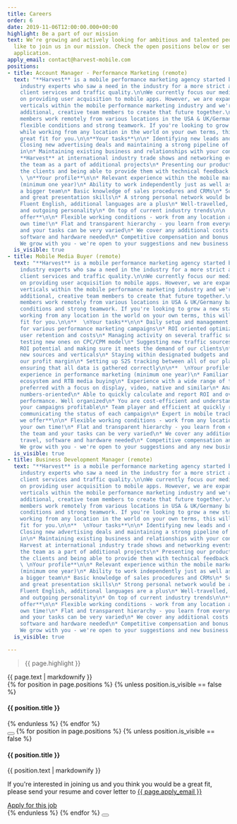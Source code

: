 ```yaml
---
title: Careers
order: 6
date: 2019-11-06T12:00:00.000+00:00
highlight: Be a part of our mission
text: We’re growing and actively looking for ambitious and talented people who would
  like to join us in our mission. Check the open positions below or send us an unsolicited
  application.
apply_email: contact@harvest-mobile.com
positions:
- title: Account Manager - Performance Marketing (remote)
  text: "**Harvest** is a mobile performance marketing agency started by a team of
    industry experts who saw a need in the industry for a more strict approach to
    client services and traffic quality.\n\nWe currently focus our media buying efforts
    on providing user acquisition to mobile apps. However, we are expanding into new
    verticals within the mobile performance marketing industry and we're looking for
    additional, creative team members to create that future together.\n\n**Harvest**
    members work remotely from various locations in the USA & UK/Germany based on
    flexible conditions and strong teamwork. If you're looking to grow a new startup
    while working from any location in the world on your own terms, this will be a
    great fit for you.\n\n**Your tasks**\n\n* Identifying new leads and opportunities\n*
    Closing new advertising deals and maintaining a strong pipeline of accounts coming
    in\n* Maintaining existing business and relationships with your contacts\n* Representing
    **Harvest** at international industry trade shows and networking events\n* Supporting
    the team as a part of additional projects\n* Presenting our product's value to
    the clients and being able to provide them with technical feedback when requested\n\n
    \ \n**Your profile**\n\n* Relevant experience within the mobile marketing industry
    (minimum one year)\n* Ability to work independently just as well as a part of
    a bigger team\n* Basic knowledge of sales procedures and CRMs\n* Superior communication
    and great presentation skills\n* A strong personal network would be a big plus\n*
    Fluent English, additional languages are a plus\n* Well-travelled, open-minded
    and outgoing personality\n* On top of current industry trends\n\n  \n**What we
    offer**\n\n* Flexible working conditions - work from any location and manage your
    own time!\n* Flat and transparent hierarchy - you learn from everyone on the team
    and your tasks can be very varied\n* We cover any additional costs of travel,
    software and hardware needed\n* Competitive compensation and bonus structure\n*
    We grow with you - we're open to your suggestions and new business ideas"
  is_visible: true
- title: Mobile Media Buyer (remote)
  text: "**Harvest** is a mobile performance marketing agency started by a team of
    industry experts who saw a need in the industry for a more strict approach to
    client services and traffic quality.\n\nWe currently focus our media buying efforts
    on providing user acquisition to mobile apps. However, we are expanding into new
    verticals within the mobile performance marketing industry and we're looking for
    additional, creative team members to create that future together.\n\n**Harvest**
    members work remotely from various locations in USA & UK/Germany based on flexible
    conditions and strong teamwork. If you're looking to grow a new startup while
    working from any location in the world on your own terms, this will be a great
    fit for you.\n\n**  \nYour tasks**\n\n* Daily setup and management of media buying
    for various performance marketing campaigns\n* ROI oriented optimization of traffic,
    user retention and costs\n* Managing activity on several traffic sources and actively
    testing new ones on CPC/CPM model\n* Suggesting new traffic sources with good
    ROI potential and making sure it meets the demand of our clients\n* Actively testing
    new sources and verticals\n* Staying within designated budgets and optimizing
    our profit margin\n* Setting up S2S tracking between all of our platforms and
    ensuring that all data is gathered correctly\n\n**  \nYour profile**\n\n* Relevant
    experience in performance marketing (minimum one year)\n* Familiar with DSP/SSP
    ecosystem and RTB media buying\n* Experience with a wide range of traffic sources
    preferred with a focus on display, video, native and similar\n* Analytical and
    numbers-oriented\n* Able to quickly calculate and report ROI and overall daily
    performance. Well organized\n* You are cost-efficient and understand how to make
    your campaigns profitable\n* Team player and efficient at quickly reporting and
    communicating the status of each campaign\n* Expert in mobile tracking\n\n**What
    we offer**\n\n* Flexible working conditions - work from any location and manage
    your own time!\n* Flat and transparent hierarchy - you learn from everyone on
    the team and your tasks can be very varied\n* We cover any additional costs of
    travel, software and hardware needed\n* Competitive compensation and bonus structure\n*
    We grow with you - we're open to your suggestions and any new business ideas"
  is_visible: true
- title: Business Development Manager (remote)
  text: "**Harvest** is a mobile performance marketing agency started by a team of
    industry experts who saw a need in the industry for a more strict approach to
    client services and traffic quality.\n\nWe currently focus our media buying efforts
    on providing user acquisition to mobile apps. However, we are expanding into new
    verticals within the mobile performance marketing industry and we're looking for
    additional, creative team members to create that future together.\n\n**Harvest**
    members work remotely from various locations in USA & UK/Germany based on flexible
    conditions and strong teamwork. If you're looking to grow a new startup while
    working from any location in the world on your own terms, this will be a great
    fit for you.\n\n**  \nYour tasks**\n\n* Identifying new leads and opportunities\n*
    Closing new advertising deals and maintaining a strong pipeline of accounts coming
    in\n* Maintaining existing business and relationships with your contacts\n* Representing
    Harvest at international industry trade shows and networking events\n* Supporting
    the team as a part of additional projects\n* Presenting our product's value to
    the clients and being able to provide them with technical feedback when requested\n\n**
    \ \nYour profile**\n\n* Relevant experience within the mobile marketing industry
    (minimum one year)\n* Ability to work independently just as well as a part of
    a bigger team\n* Basic knowledge of sales procedures and CRMs\n* Superior communication
    and great presentation skills\n* Strong personal network would be a big plus\n*
    Fluent English, additional languages are a plus\n* Well-travelled, open-minded
    and outgoing personality\n* On top of current industry trends\n\n**  \nWhat we
    offer**\n\n* Flexible working conditions - work from any location and manage your
    own time!\n* Flat and transparent hierarchy - you learn from everyone on the team
    and your tasks can be very varied\n* We cover any additional costs of travel,
    software and hardware needed\n* Competitive compensation and bonus structure\n*
    We grow with you - we're open to your suggestions and new business ideas"
  is_visible: true

---
```

<div class="row">
  <div class="col-xs-12 col-sm-6">
    <blockquote><p>{{ page.highlight }}</p></blockquote>
  </div>
  <div class="col-xs-12 col-sm-6">
    {{ page.text | markdownify }}
  </div>
</div>

<div class="positions">
  {% for position in page.positions %}
    {% unless position.is_visible == false %}
      <article data-target="{{ position.title | slugify }}" class="position u-menu-paddding">
        <h4>{{ position.title }}</h4>
      </article>
    {% endunless %}
  {% endfor %}
</div>

<div class="dialog-wrapper">
  <button class="dialog-mask"></button>
  {% for position in page.positions %}
    {% unless position.is_visible == false %}
      <div id="{{ position.title | slugify }}" class="dialog">
        <img src="{{ site.url }}/images/logo-black.svg" alt="" class="logo" />
        <h4>{{ position.title }}</h4>
        <div class="content">
          {{ position.text | markdownify }}
          <br />
          <p>If you're interested in joining us and you think you would be a great fit, please send your resume and cover letter to <a href="mailto:{{ page.apply_email }}?subject=Application for {{ position.title }}" target="_blank">{{ page.apply_email }}</a></p>
          <a href="mailto:{{ page.apply_email }}?subject=Application for {{ position.title }}" class="button button--outline" target="_blank">Apply for this job</a>
        </div>
      </div>
    {% endunless %}
  {% endfor %}
  <button class="dialog-close"></button>
</div>